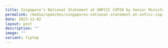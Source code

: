 ```yaml
---
title: Singapore’s National Statement at UNFCCC COP28 by Senior Minister Teo Chee Hean
permalink: /media/speeches/singapores-national-statement-at-unfccc-cop28-by-senior-minister-teo-chee-hean/
date: 2023-12-02
layout: post
description: ""
image: ""
variant: tiptap
---
```

